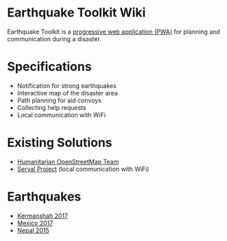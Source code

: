 # Earthquake Toolkit Wiki

Earthquake Toolkit is a [progressive web application (PWA)](https://developers.google.com/web/progressive-web-apps/) for planning and communication during a disaster.

# Specifications
- Notification for strong earthquakes
- Interactive map of the disaster area
- Path planning for aid convoys
- Collecting help requests
- Local communication with WiFi

# Existing Solutions
- [Humanitarian OpenStreetMap Team](https://www.hotosm.org/)
- [Serval Project](http://servalproject.org/) (local communication with WiFi)

# Earthquakes
- [Kermanshah 2017](Kermanshah2017.md)
- [Mexico 2017](Mexico2017.md)
- [Nepal 2015](Nepal2015.md)
